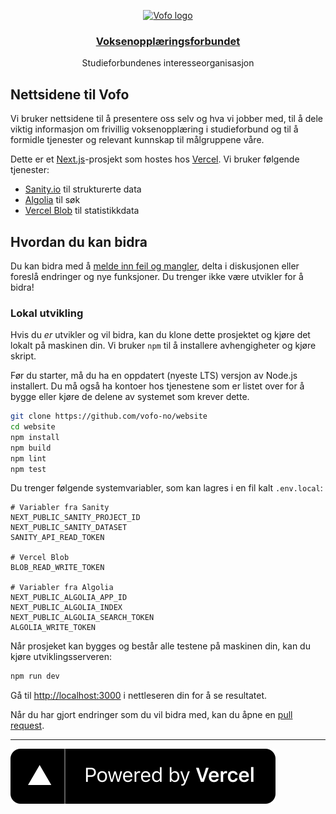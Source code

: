 <p align="center">
  <a href="https://www.vofo.no">
    <img src="https://www.vofo.no/favicon.ico" alt="Vofo logo" />
    <h3 align="center">Voksenopplæringsforbundet</h3>
  </a>
</p>

<p align="center">
  Studieforbundenes interesseorganisasjon
</p>

## Nettsidene til Vofo
Vi bruker nettsidene til å presentere oss selv og hva vi jobber med, til å dele viktig informasjon om frivillig voksenopplæring i studieforbund og til å formidle tjenester og relevant kunnskap til målgruppene våre.

Dette er et [Next.js](https://nextjs.org/)-prosjekt som hostes hos [Vercel](https://vercel.com/?utm_source=vofo-kursinfo&utm_campaign=oss). Vi bruker følgende tjenester:

* [Sanity.io](https://sanity.io/) til strukturerte data
* [Algolia](https://algolia.com/) til søk
* [Vercel Blob](https://vercel.com/docs/storage/vercel-blob) til statistikkdata

## Hvordan du kan bidra
Du kan bidra med å [melde inn feil og mangler](https://github.com/vofo-no/website/issues), delta i diskusjonen eller foreslå endringer og nye funksjoner. Du trenger ikke være utvikler for å bidra!

### Lokal utvikling
Hvis du _er_ utvikler og vil bidra, kan du klone dette prosjektet og kjøre det lokalt på maskinen din. Vi bruker ```npm``` til å installere avhengigheter og kjøre skript.

Før du starter, må du ha en oppdatert (nyeste LTS) versjon av Node.js installert. Du må også ha kontoer hos tjenestene som er listet over for å bygge eller kjøre de delene av systemet som krever dette.

```bash
git clone https://github.com/vofo-no/website
cd website
npm install
npm build
npm lint
npm test
```

Du trenger følgende systemvariabler, som kan lagres i en fil kalt ```.env.local```:
```dotenv
# Variabler fra Sanity
NEXT_PUBLIC_SANITY_PROJECT_ID
NEXT_PUBLIC_SANITY_DATASET
SANITY_API_READ_TOKEN

# Vercel Blob
BLOB_READ_WRITE_TOKEN

# Variabler fra Algolia
NEXT_PUBLIC_ALGOLIA_APP_ID
NEXT_PUBLIC_ALGOLIA_INDEX
NEXT_PUBLIC_ALGOLIA_SEARCH_TOKEN
ALGOLIA_WRITE_TOKEN
```

Når prosjeket kan bygges og består alle testene på maskinen din, kan du kjøre utviklingsserveren:

```bash
npm run dev
```

Gå til [http://localhost:3000](http://localhost:3000) i nettleseren din for å se resultatet.

Når du har gjort endringer som du vil bidra med, kan du åpne en [pull request](https://github.com/vofo-no/website/pulls).


****

[![Powered by Vercel][vercel]][vercel-url]

[vercel]: ./components/powered-by-vercel.svg
[vercel-url]: https://vercel.com/?utm_source=vofo-kursinfo&utm_campaign=oss
